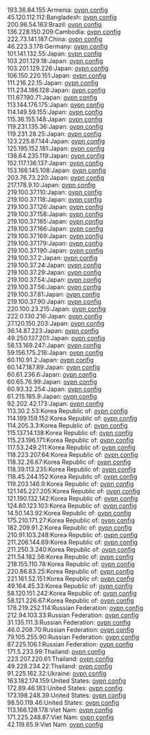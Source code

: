193.36.84.155:Armenia: [ovpn config](vpn/193_36_84_155.ovpn)  
45.120.112.112:Bangladesh: [ovpn config](vpn/45_120_112_112.ovpn)  
200.96.54.163:Brazil: [ovpn config](vpn/200_96_54_163.ovpn)  
136.228.150.209:Cambodia: [ovpn config](vpn/136_228_150_209.ovpn)  
222.73.141.187:China: [ovpn config](vpn/222_73_141_187.ovpn)  
46.223.3.178:Germany: [ovpn config](vpn/46_223_3_178.ovpn)  
101.141.132.55:Japan: [ovpn config](vpn/101_141_132_55.ovpn)  
103.201.129.18:Japan: [ovpn config](vpn/103_201_129_18.ovpn)  
103.201.129.226:Japan: [ovpn config](vpn/103_201_129_226.ovpn)  
106.150.220.151:Japan: [ovpn config](vpn/106_150_220_151.ovpn)  
111.216.22.15:Japan: [ovpn config](vpn/111_216_22_15.ovpn)  
111.234.186.128:Japan: [ovpn config](vpn/111_234_186_128.ovpn)  
111.67.190.71:Japan: [ovpn config](vpn/111_67_190_71.ovpn)  
113.144.176.175:Japan: [ovpn config](vpn/113_144_176_175.ovpn)  
114.149.59.155:Japan: [ovpn config](vpn/114_149_59_155.ovpn)  
115.36.155.148:Japan: [ovpn config](vpn/115_36_155_148.ovpn)  
119.231.135.36:Japan: [ovpn config](vpn/119_231_135_36.ovpn)  
119.231.28.25:Japan: [ovpn config](vpn/119_231_28_25.ovpn)  
123.225.87.144:Japan: [ovpn config](vpn/123_225_87_144.ovpn)  
125.195.152.181:Japan: [ovpn config](vpn/125_195_152_181.ovpn)  
138.64.235.119:Japan: [ovpn config](vpn/138_64_235_119.ovpn)  
152.117.136.137:Japan: [ovpn config](vpn/152_117_136_137.ovpn)  
153.166.145.108:Japan: [ovpn config](vpn/153_166_145_108.ovpn)  
203.76.73.220:Japan: [ovpn config](vpn/203_76_73_220.ovpn)  
217.178.9.10:Japan: [ovpn config](vpn/217_178_9_10.ovpn)  
219.100.37.110:Japan: [ovpn config](vpn/219_100_37_110.ovpn)  
219.100.37.118:Japan: [ovpn config](vpn/219_100_37_118.ovpn)  
219.100.37.126:Japan: [ovpn config](vpn/219_100_37_126.ovpn)  
219.100.37.158:Japan: [ovpn config](vpn/219_100_37_158.ovpn)  
219.100.37.165:Japan: [ovpn config](vpn/219_100_37_165.ovpn)  
219.100.37.166:Japan: [ovpn config](vpn/219_100_37_166.ovpn)  
219.100.37.169:Japan: [ovpn config](vpn/219_100_37_169.ovpn)  
219.100.37.179:Japan: [ovpn config](vpn/219_100_37_179.ovpn)  
219.100.37.190:Japan: [ovpn config](vpn/219_100_37_190.ovpn)  
219.100.37.2:Japan: [ovpn config](vpn/219_100_37_2.ovpn)  
219.100.37.24:Japan: [ovpn config](vpn/219_100_37_24.ovpn)  
219.100.37.29:Japan: [ovpn config](vpn/219_100_37_29.ovpn)  
219.100.37.54:Japan: [ovpn config](vpn/219_100_37_54.ovpn)  
219.100.37.56:Japan: [ovpn config](vpn/219_100_37_56.ovpn)  
219.100.37.81:Japan: [ovpn config](vpn/219_100_37_81.ovpn)  
219.100.37.90:Japan: [ovpn config](vpn/219_100_37_90.ovpn)  
220.100.23.215:Japan: [ovpn config](vpn/220_100_23_215.ovpn)  
222.0.130.216:Japan: [ovpn config](vpn/222_0_130_216.ovpn)  
27.120.150.203:Japan: [ovpn config](vpn/27_120_150_203.ovpn)  
36.14.87.223:Japan: [ovpn config](vpn/36_14_87_223.ovpn)  
49.250.137.201:Japan: [ovpn config](vpn/49_250_137_201.ovpn)  
58.13.169.247:Japan: [ovpn config](vpn/58_13_169_247.ovpn)  
59.156.175.216:Japan: [ovpn config](vpn/59_156_175_216.ovpn)  
60.110.91.2:Japan: [ovpn config](vpn/60_110_91_2.ovpn)  
60.147.187.89:Japan: [ovpn config](vpn/60_147_187_89.ovpn)  
60.61.236.6:Japan: [ovpn config](vpn/60_61_236_6.ovpn)  
60.65.76.99:Japan: [ovpn config](vpn/60_65_76_99.ovpn)  
60.93.32.254:Japan: [ovpn config](vpn/60_93_32_254.ovpn)  
61.215.185.9:Japan: [ovpn config](vpn/61_215_185_9.ovpn)  
92.202.42.173:Japan: [ovpn config](vpn/92_202_42_173.ovpn)  
113.30.2.53:Korea Republic of: [ovpn config](vpn/113_30_2_53.ovpn)  
114.199.159.152:Korea Republic of: [ovpn config](vpn/114_199_159_152.ovpn)  
114.205.3.3:Korea Republic of: [ovpn config](vpn/114_205_3_3.ovpn)  
115.137.14.138:Korea Republic of: [ovpn config](vpn/115_137_14_138.ovpn)  
115.23.196.171:Korea Republic of: [ovpn config](vpn/115_23_196_171.ovpn)  
117.53.249.211:Korea Republic of: [ovpn config](vpn/117_53_249_211.ovpn)  
118.223.207.64:Korea Republic of: [ovpn config](vpn/118_223_207_64.ovpn)  
118.32.26.67:Korea Republic of: [ovpn config](vpn/118_32_26_67.ovpn)  
118.39.113.235:Korea Republic of: [ovpn config](vpn/118_39_113_235.ovpn)  
118.45.244.152:Korea Republic of: [ovpn config](vpn/118_45_244_152.ovpn)  
119.203.146.9:Korea Republic of: [ovpn config](vpn/119_203_146_9.ovpn)  
121.145.227.205:Korea Republic of: [ovpn config](vpn/121_145_227_205.ovpn)  
121.190.132.142:Korea Republic of: [ovpn config](vpn/121_190_132_142.ovpn)  
124.80.123.103:Korea Republic of: [ovpn config](vpn/124_80_123_103.ovpn)  
14.50.143.92:Korea Republic of: [ovpn config](vpn/14_50_143_92.ovpn)  
175.210.171.27:Korea Republic of: [ovpn config](vpn/175_210_171_27.ovpn)  
182.209.91.2:Korea Republic of: [ovpn config](vpn/182_209_91_2.ovpn)  
210.91.103.248:Korea Republic of: [ovpn config](vpn/210_91_103_248.ovpn)  
211.206.144.69:Korea Republic of: [ovpn config](vpn/211_206_144_69.ovpn)  
211.250.3.240:Korea Republic of: [ovpn config](vpn/211_250_3_240.ovpn)  
211.54.182.56:Korea Republic of: [ovpn config](vpn/211_54_182_56.ovpn)  
218.155.110.78:Korea Republic of: [ovpn config](vpn/218_155_110_78.ovpn)  
220.86.83.25:Korea Republic of: [ovpn config](vpn/220_86_83_25.ovpn)  
221.161.52.151:Korea Republic of: [ovpn config](vpn/221_161_52_151.ovpn)  
49.164.45.33:Korea Republic of: [ovpn config](vpn/49_164_45_33.ovpn)  
58.120.151.242:Korea Republic of: [ovpn config](vpn/58_120_151_242.ovpn)  
58.121.226.67:Korea Republic of: [ovpn config](vpn/58_121_226_67.ovpn)  
178.219.252.114:Russian Federation: [ovpn config](vpn/178_219_252_114.ovpn)  
212.94.103.33:Russian Federation: [ovpn config](vpn/212_94_103_33.ovpn)  
31.135.111.3:Russian Federation: [ovpn config](vpn/31_135_111_3.ovpn)  
46.0.208.70:Russian Federation: [ovpn config](vpn/46_0_208_70.ovpn)  
79.105.255.90:Russian Federation: [ovpn config](vpn/79_105_255_90.ovpn)  
87.225.106.1:Russian Federation: [ovpn config](vpn/87_225_106_1.ovpn)  
171.5.233.99:Thailand: [ovpn config](vpn/171_5_233_99.ovpn)  
223.207.220.61:Thailand: [ovpn config](vpn/223_207_220_61.ovpn)  
49.228.234.22:Thailand: [ovpn config](vpn/49_228_234_22.ovpn)  
91.225.162.32:Ukraine: [ovpn config](vpn/91_225_162_32.ovpn)  
163.182.174.159:United States: [ovpn config](vpn/163_182_174_159.ovpn)  
172.89.46.183:United States: [ovpn config](vpn/172_89_46_183.ovpn)  
173.198.248.39:United States: [ovpn config](vpn/173_198_248_39.ovpn)  
98.50.119.46:United States: [ovpn config](vpn/98_50_119_46.ovpn)  
113.166.128.178:Viet Nam: [ovpn config](vpn/113_166_128_178.ovpn)  
171.225.248.87:Viet Nam: [ovpn config](vpn/171_225_248_87.ovpn)  
42.119.65.9:Viet Nam: [ovpn config](vpn/42_119_65_9.ovpn)  
